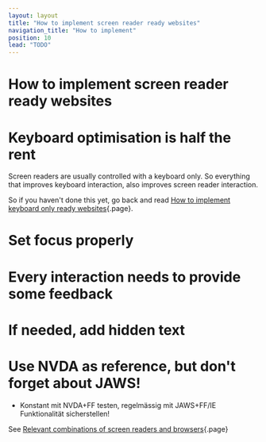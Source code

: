 ```yaml
---
layout: layout
title: "How to implement screen reader ready websites"
navigation_title: "How to implement"
position: 10
lead: "TODO"
---
```


# How to implement screen reader ready websites

# Keyboard optimisation is half the rent

Screen readers are usually controlled with a keyboard only. So everything that improves keyboard interaction, also improves screen reader interaction.

So if you haven't done this yet, go back and read [How to implement keyboard only ready websites](/knowledge/keyboard-only/how-to-implement){.page}.

# Set focus properly

# Every interaction needs to provide some feedback

# If needed, add hidden text

# Use NVDA as reference, but don't forget about JAWS!

- Konstant mit NVDA+FF testen, regelmässig mit JAWS+FF/IE Funktionalität sicherstellen!

See [Relevant combinations of screen readers and browsers](/knowledge/desktop-screen-readers/relevant-combos){.page}